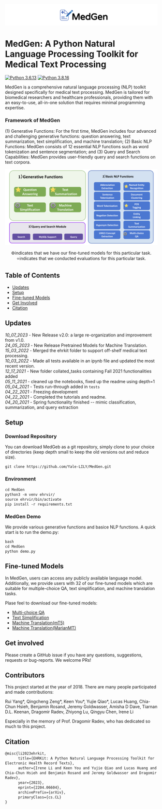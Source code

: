 <p align="center">
   <img src="MedGen_logo.png">
</p>


# MedGen: A Python Natural Language Processing Toolkit for Medical Text Processing

[![Python 3.6.13](https://img.shields.io/badge/python-3.6.13-green.svg)](https://www.python.org/downloads/release/python-360/)
[![Python 3.8.16](https://img.shields.io/badge/python-3.8.16-green.svg)](https://www.python.org/downloads/release/python-380/)

MedGen is a comprehensive natural language processing (NLP) toolkit designed specifically for medical text processing. MedGen is tailored for biomedical researchers and healthcare professionals, providing them with an easy-to-use, all-in-one solution that requires minimal programming expertise. 

### Framework of MedGen 
(1) Generative Functions: For the first time, MedGen includes four advanced and challenging  generative functions: question answering, text summarization, text simplification, and machine translation; 
(2) Basic NLP Functions: MedGen consists of 12 essential NLP functions such as word tokenization and sentence segmentation; and 
(3) Query and Search Capabilities: MedGen provides user-friendly query and search functions on text corpora.

<p align="center">
   <img src="MedGen.png">
</p>
<p align="center">⚙️indicates that we have our fine-tuned models for this particular task. <br> ⭐️indicates that we conducted evaluations for this particular task.</p>

## Table of Contents

* [Updates](#updates)
* [Setup](#setup)
* [Fine-tuned Models](#fine-tuned-models)
* [Get Involved](#get-involved)
* [Citation](#citation)

## Updates
_10_07_2023_ - New Release v2.0: a large re-organization and improvement from v1.0. <br/>
_24_05_2023_ - New Release Pretrained Models for Machine Translation. <br/>
_15_03_2022_ - Merged the ehrkit folder to support off-shelf medical text processing. <br/>
_10_03_2022_ - Made all tests available in an ipynb file and updated the most recent version. <br/>
_12_17_2021_ - New folder collated_tasks containing Fall 2021 functionalities added <br/>
_05_11_2021_ - cleaned up the notebooks, fixed up the readme using depth=1 <br/>
_05_04_2021_ - Tests run-through added in `tests` <br/>
_04_22_2021_ - Freezing development <br/>
_04_22_2021_ - Completed the tutorials and readme. <br/>
_04_20_2021_ - Spring functionality finished -- mimic classification, summarization, and query extraction <br/>

## Setup

### Download Repository

You can download MedGeb as a git repository, simply clone to your choice of directories (keep depth small to keep the old versions out and reduce size).

```
git clone https://github.com/Yale-LILY/MedGen.git
```

### Environment

```
cd MedGen
python3 -m venv ehrvir/
source ehrvir/bin/activate
pip install -r requirements.txt
```

### MedGen Demo
We provide various generative functions and basice NLP functions. A quick start is to run the demo.py:

```
bash
cd MedGen
python demo.py
```

## Fine-tuned Models
In MedGen, users can access any publicly available language model. Additionally, we provide users with 32 of our fine-tuned models which are suitable for multiple-choice QA, text simplification, and machine translation tasks.

Plase feel to download our fine-tuned models: 
* [Multi-choice QA](https://huggingface.co/RUI525) 
* [Text Simplification](https://huggingface.co/ireneli1024)
* [Machine Translation(mT5)](https://huggingface.co/qcz)
* [Machine Translation(MarianMT)](https://huggingface.co/irenelizihui)


## Get involved

Please create a GitHub issue if you have any questions, suggestions, requests or bug-reports. We welcome PRs!


## Contributors
This project started at the year of 2018. There are many people participated and made contributions:

Rui Yang*, Qingcheng Zeng*, Keen You*, Yujie Qiao*, Lucas Huang, Chia-Chun Hsieh, Benjamin Rosand, Jeremy Goldwasser,  <pr> Amisha D Dave, Tiarnan D.L. Keenan, 
Dragomir Radev, Zhiyong Lu, Qingyu Chen, Irene Li

Especially in the memory of Prof. Dragomir Radev, who has dedicated so much to this project.

## Citation
```bibtext
@misc{li2023ehrkit,
      title={EHRKit: A Python Natural Language Processing Toolkit for Electronic Health Record Texts}, 
      author={Irene Li and Keen You and Yujie Qiao and Lucas Huang and Chia-Chun Hsieh and Benjamin Rosand and Jeremy Goldwasser and Dragomir Radev},
      year={2023},
      eprint={2204.06604},
      archivePrefix={arXiv},
      primaryClass={cs.CL}
}
